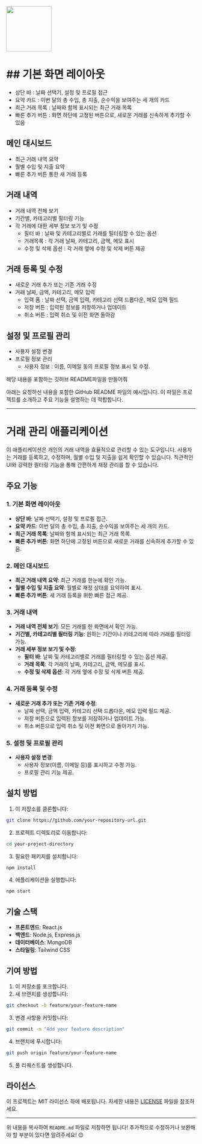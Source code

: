 <img src="https://r2cdn.perplexity.ai/pplx-full-logo-primary-dark%402x.png" class="logo" width="120"/>

# \#\# 기본 화면 레이아웃

- 상단 바 : 날짜 선택기, 설정 및 프로필 접근
- 요약 카드 : 이번 달의 총 수입, 총 지출, 순수익을 보여주는 세 개의 카드
- 최근 거래 목록 : 날짜와 함께 표시되는 최근 거래 목록
- 빠른 추가 버튼 : 화면 하단에 고정된 버튼으로, 새로운 거래를 신속하게 추가할 수 있음


## 메인 대시보드

- 최근 거래 내역 요약
- 월별 수입 및 지출 요약
- 빠른 추가 버튼 통한 새 거래 등록


## 거래 내역

- 거래 내역 전체 보기
- 기간별, 카테고리별 필터링 기능
- 각 거래에 대한 세부 정보 보기 및 수정
    - 필터 바 : 날짜 및 카테고리별로 거래를 필터링할 수 있는 옵션
    - 거래목록 : 각 거래 날짜, 카테고리, 금액, 메모 표시
    - 수정 및 삭제 옵션 : 각 거래 옆에 수정 및 삭제 버튼 제공


## 거래 등록 및 수정

- 새로운 거래 추가 또는 기존 거래 수정
- 거래 날짜, 금액, 카테고리, 메모 입력
    - 입력 폼 : 날짜 선택, 금액 입력, 카테고리 선택 드롭다운, 메모 입력 필드
    - 저장 버튼 : 입력된 정보를 저장하거나 업데이트
    - 취소 버튼 : 입력 취소 및 이전 화면 돌아감


## 설정 및 프로필 관리

- 사용자 설정 변경
- 프로필 정보 관리
    - 사용자 정보 : 이름, 이메일 동의 프로필 정보 표시 및 수정.

해당 내용을 포함하는 깃허브 README파일을 만들어줘

아래는 요청하신 내용을 포함한 GitHub README 파일의 예시입니다. 이 파일은 프로젝트를 소개하고 주요 기능을 설명하는 데 적합합니다.

---

# 거래 관리 애플리케이션

이 애플리케이션은 개인의 거래 내역을 효율적으로 관리할 수 있는 도구입니다. 사용자는 거래를 등록하고, 수정하며, 월별 수입 및 지출을 쉽게 확인할 수 있습니다. 직관적인 UI와 강력한 필터링 기능을 통해 간편하게 재정 관리를 할 수 있습니다.

## 주요 기능

### 1. 기본 화면 레이아웃

- **상단 바**: 날짜 선택기, 설정 및 프로필 접근.
- **요약 카드**: 이번 달의 총 수입, 총 지출, 순수익을 보여주는 세 개의 카드.
- **최근 거래 목록**: 날짜와 함께 표시되는 최근 거래 목록.
- **빠른 추가 버튼**: 화면 하단에 고정된 버튼으로 새로운 거래를 신속하게 추가할 수 있음.


### 2. 메인 대시보드

- **최근 거래 내역 요약**: 최근 거래를 한눈에 확인 가능.
- **월별 수입 및 지출 요약**: 월별로 재정 상태를 요약하여 표시.
- **빠른 추가 버튼**: 새 거래 등록을 위한 빠른 접근 제공.


### 3. 거래 내역

- **거래 내역 전체 보기**: 모든 거래를 한 화면에서 확인 가능.
- **기간별, 카테고리별 필터링 기능**: 원하는 기간이나 카테고리에 따라 거래를 필터링 가능.
- **거래 세부 정보 보기 및 수정**:
    - **필터 바**: 날짜 및 카테고리별로 거래를 필터링할 수 있는 옵션 제공.
    - **거래 목록**: 각 거래의 날짜, 카테고리, 금액, 메모를 표시.
    - **수정 및 삭제 옵션**: 각 거래 옆에 수정 및 삭제 버튼 제공.


### 4. 거래 등록 및 수정

- **새로운 거래 추가 또는 기존 거래 수정**:
    - 날짜 선택, 금액 입력, 카테고리 선택 드롭다운, 메모 입력 필드 제공.
    - 저장 버튼으로 입력된 정보를 저장하거나 업데이트 가능.
    - 취소 버튼으로 입력 취소 및 이전 화면으로 돌아가기 가능.


### 5. 설정 및 프로필 관리

- **사용자 설정 변경**:
    - 사용자 정보(이름, 이메일 등)를 표시하고 수정 가능.
    - 프로필 관리 기능 제공.


## 설치 방법

1. 이 저장소를 클론합니다:

```bash
git clone https://github.com/your-repository-url.git
```

2. 프로젝트 디렉토리로 이동합니다:

```bash
cd your-project-directory
```

3. 필요한 패키지를 설치합니다:

```bash
npm install
```

4. 애플리케이션을 실행합니다:

```bash
npm start
```


## 기술 스택

- **프론트엔드**: React.js
- **백엔드**: Node.js, Express.js
- **데이터베이스**: MongoDB
- **스타일링**: Tailwind CSS


## 기여 방법

1. 이 저장소를 포크합니다.
2. 새 브랜치를 생성합니다:

```bash
git checkout -b feature/your-feature-name
```

3. 변경 사항을 커밋합니다:

```bash
git commit -m "Add your feature description"
```

4. 브랜치에 푸시합니다:

```bash
git push origin feature/your-feature-name
```

5. 풀 리퀘스트를 생성합니다.

## 라이선스

이 프로젝트는 MIT 라이선스 하에 배포됩니다. 자세한 내용은 [LICENSE](./LICENSE) 파일을 참조하세요.

---

위 내용을 복사하여 `README.md` 파일로 저장하면 됩니다! 추가적으로 수정하거나 보완해야 할 부분이 있다면 알려주세요! 😊

